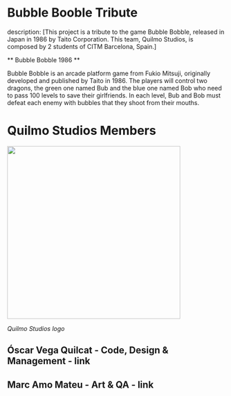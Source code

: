 # Bubble Booble Tribute

description: [This project is a tribute to the game Bubble Bobble, released in Japan in 1986 by Taito Corporation. This team, Quilmo Studios, is composed by 2 students of CITM Barcelona, Spain.]

** Bubble Bobble 1986 **

Bubble Bobble is an arcade platform game from Fukio Mitsuji, originally developed and published by Taito in 1986. The players will control two dragons, the green one named Bub and the blue one named Bob who need to pass 100 levels to save their girlfriends. In each level, Bub and Bob must defeat each enemy with bubbles that they shoot from their mouths.

<h1>Quilmo Studios Members</h1>

<img src="https://github.com/Vequi/BubbleBobble/assets/120988212/015d3d76-1483-497b-8f1f-710c8d098747" width="400" height="400" />

_Quilmo Studios logo_

<h2>Óscar Vega Quilcat - Code, Design & Management - link</h2>



<h2>Marc Amo Mateu - Art & QA - link</h2>
